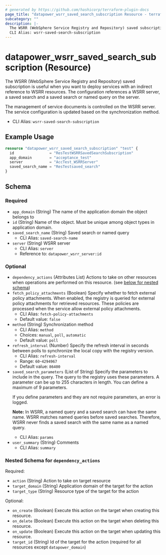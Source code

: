 ```yaml
---
# generated by https://github.com/hashicorp/terraform-plugin-docs
page_title: "datapower_wsrr_saved_search_subscription Resource - terraform-provider-datapower"
subcategory: ""
description: |-
  The WSRR (WebSphere Service Registry and Repository) saved subscription is useful when you want to deploy services with an indirect reference to WSRR resources. The configuration references a WSRR server, a saved search and a saved search or named query on the server. The management of service documents is controlled on the WSRR server. The service configuration is updated based on the synchronization method.
  CLI Alias: wsrr-saved-search-subscription
---
```


# datapower_wsrr_saved_search_subscription (Resource)

The WSRR (WebSphere Service Registry and Repository) saved subscription is useful when you want to deploy services with an indirect reference to WSRR resources. The configuration references a WSRR server, a saved search and a saved search or named query on the server. <p>The management of service documents is controlled on the WSRR server. The service configuration is updated based on the synchronization method.</p>
  - CLI Alias: `wsrr-saved-search-subscription`

## Example Usage

```terraform
resource "datapower_wsrr_saved_search_subscription" "test" {
  id                = "ResTestWSRRSavedSearchSubscription"
  app_domain        = "acceptance_test"
  server            = "AccTest_WSRRServer"
  saved_search_name = "ResTestsaved_search"
}
```

<!-- schema generated by tfplugindocs -->
## Schema

### Required

- `app_domain` (String) The name of the application domain the object belongs to
- `id` (String) Name of the object. Must be unique among object types in application domain.
- `saved_search_name` (String) Saved search or named query
  - CLI Alias: `saved-search-name`
- `server` (String) WSRR server
  - CLI Alias: `server`
  - Reference to: `datapower_wsrr_server:id`

### Optional

- `dependency_actions` (Attributes List) Actions to take on other resources when operations are performed on this resource. (see [below for nested schema](#nestedatt--dependency_actions))
- `fetch_policy_attachments` (Boolean) Specify whether to fetch external policy attachments. When enabled, the registry is queried for external policy attachments for retrieved resources. These policies are processed when the service allow external policy attachments.
  - CLI Alias: `fetch-policy-attachments`
  - Default value: `false`
- `method` (String) Synchronization method
  - CLI Alias: `method`
  - Choices: `manual`, `poll`, `automatic`
  - Default value: `poll`
- `refresh_interval` (Number) Specify the refresh interval in seconds between polls to synchronize the local copy with the registry version.
  - CLI Alias: `refresh-interval`
  - Range: `60`-`4294967`
  - Default value: `86400`
- `saved_search_parameters` (List of String) Specify the parameters to include in the query. The query to the registry uses these parameters. A parameter can be up to 255 characters in length. You can define a maximum of 9 parameters. <p>If you define parameters and they are not require parameters, an error is logged.</p><p><b>Note:</b> In WSRR, a named query and a saved search can have the same name. WSRR matches named queries before saved searches. Therefore, WSRR never finds a saved search with the same name as a named query.</p>
  - CLI Alias: `params`
- `user_summary` (String) Comments
  - CLI Alias: `summary`

<a id="nestedatt--dependency_actions"></a>
### Nested Schema for `dependency_actions`

Required:

- `action` (String) Action to take on target resource
- `target_domain` (String) Application domain of the target for the action
- `target_type` (String) Resource type of the target for the action

Optional:

- `on_create` (Boolean) Execute this action on the target when creating this resource.
- `on_delete` (Boolean) Execute this action on the target when deleting this resource.
- `on_update` (Boolean) Execute this action on the target when updating this resource.
- `target_id` (String) Id of the target for the action (required for all resources except `datapower_domain`)
